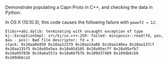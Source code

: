 Demonstrate populating a Capn Proto in C++, and checking the data in Python.

In OS X (10.10.3), this code causes the following failure with `powof2 ≈ 12`:

```
Elibc++abi.dylib: terminating with uncaught exception of type kj::ExceptionImpl: src/kj/io.c++:259: failed: miniposix::read(fd, pos, max - pos): Bad file descriptor; fd = 3
stack: 0x10aa0e850 0x10aa12379 0x10aa14a0b 0x10aa140ea 0x10aa137cf 0x10aa135f5 0x10a95e5ea 0x10a95d105 0x10a95ecff 0x10a95efb7 0x10a95f03b 0x10a6a557a 0x10a6bfb7b 0x109d37489 0x109db6cbb 0x109db6ca2
```
